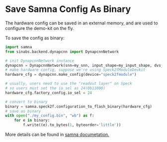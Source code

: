 # Save Samna Config As Binary

The hardware config can be saved in an external memory, and are used to configure the demo-kit on the fly.

To save the config as binary:

```python
import samna
from sinabs.backend.dynapcnn import DynapcnnNetwork

# init DynapcnnNetwork instance
dynapcnn = DynapcnnNetwork(snn=my_snn, input_shape=my_input_shape, dvs_input=True)
# make hardware config, suppose we're using Speck2fModuleDevkit
hardware_cfg = dynapcnn.make_config(device="speck2fmodule")

# usually, users need to use the "readout layer" on Speck
# so users must set the io_sel as 24(0b11000)
hardware_cfg.factory_config.io_sel = 24

# convert to binary
binary = samna.speck2f.configuration_to_flash_binary(hardware_cfg)
# save as binary
with open("./my_config.bin", "wb") as f:
    for e in binary:
        f.write((e).to_bytes(1, byteorder='little'))
```

More details can be found in [samna documetation.](https://synsense-sys-int.gitlab.io/samna/0.46.1/reference/speck2f/index.html#samna.speck2f.configuration_to_flash_binary)

